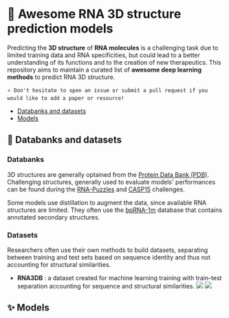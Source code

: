 # 🧬 Awesome RNA 3D structure prediction models

Predicting the **3D structure** of **RNA molecules** is a challenging task due to limited training data and RNA specificities, but could lead to a better understanding of its functions and to the creation of new therapeutics. This repository aims to maintain a curated list of **awesome deep learning methods** to predict RNA 3D structure. 

    ⭐ Don't hesitate to open an issue or submit a pull request if you would like to add a paper or resource!

- [Databanks and datasets](#-databanks-and-datasets)
- [Models](#-models)

## 💾 Databanks and datasets

### Databanks

3D structures are generally optained from the [Protein Data Bank (PDB)](https://www.rcsb.org/). Challenging structures, generally used to evaluate models' performances can be found during the [RNA-Puzzles](http://www.rnapuzzles.org/) and [CASP15](https://predictioncenter.org/casp15/) challenges.

Some models use distillation to augment the data, since available RNA structures are limited. They often use the [bpRNA-1m](https://bprna.cgrb.oregonstate.edu/) database that contains annotated secondary structures.

### Datasets

Researchers often use their own methods to build datasets, separating between training and test sets based on sequence identity and thus not accounting for structural similarities.

- **RNA3DB** : a dataset created for machine learning training with train-test separation accounting for sequence and structural similarities. 
[![](https://img.shields.io/badge/Paper-5291C8?logo=Read.cv&labelColor=555555)](https://www.sciencedirect.com/science/article/pii/S0022283624001475?via%3Dihub)
[![](https://img.shields.io/badge/code-38C26D?logo=GitHub&labelColor=555555)](https://github.com/marcellszi/rna3db)

## ✨ Models